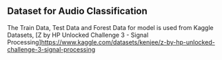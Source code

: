 ## Dataset for Audio Classification

The Train Data, Test Data and Forest Data for model is used from Kaggle Datasets, [Z by HP Unlocked Challenge 3 - Signal Processing]https://www.kaggle.com/datasets/kenjee/z-by-hp-unlocked-challenge-3-signal-processing